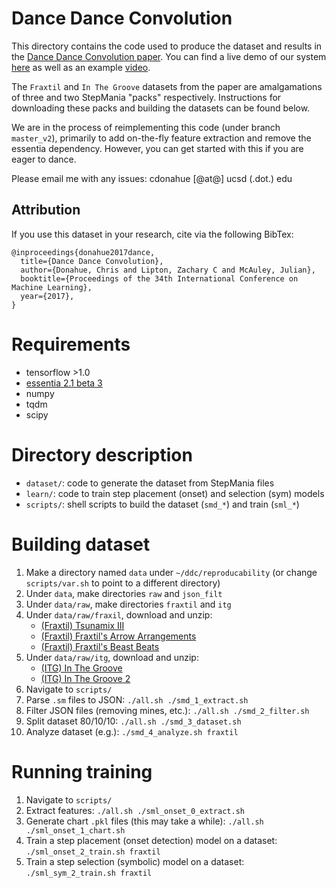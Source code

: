 # Dance Dance Convolution

This directory contains the code used to produce the dataset and results in the [Dance Dance Convolution paper](https://arxiv.org/abs/1703.06891). You can find a live demo of our system [here](http://deepx.ucsd.edu/ddc) as well as an example [video](https://www.youtube.com/watch?v=yUc3O237p9M).

The `Fraxtil` and `In The Groove` datasets from the paper are amalgamations of three and two StepMania "packs" respectively. Instructions for downloading these packs and building the datasets can be found below.

We are in the process of reimplementing this code (under branch `master_v2`), primarily to add on-the-fly feature extraction and remove the essentia dependency. However, you can get started with this if you are eager to dance.

Please email me with any issues: cdonahue \[@at@\] ucsd \(.dot.\) edu

## Attribution
If you use this dataset in your research, cite via the following BibTex:

```
@inproceedings{donahue2017dance,
  title={Dance Dance Convolution},
  author={Donahue, Chris and Lipton, Zachary C and McAuley, Julian},
  booktitle={Proceedings of the 34th International Conference on Machine Learning},
  year={2017},
}
```

# Requirements

* tensorflow >1.0
* [essentia 2.1 beta 3](https://github.com/MTG/essentia/releases/tag/v2.1_beta3)
* numpy
* tqdm
* scipy

# Directory description

* `dataset/`: code to generate the dataset from StepMania files
* `learn/`: code to train step placement (onset) and selection (sym) models
* `scripts/`: shell scripts to build the dataset (`smd_*`) and train (`sml_*`)

# Building dataset

1. Make a directory named `data` under `~/ddc/reproducability` (or change `scripts/var.sh` to point to a different directory)
1. Under `data`, make directories `raw` and `json_filt`
1. Under `data/raw`, make directories `fraxtil` and `itg`
1. Under `data/raw/fraxil`, download and unzip:
    * [(Fraxtil) Tsunamix III](https://fra.xtil.net/simfiles/data/tsunamix/III/Tsunamix%20III%20[SM5].zip)
    * [(Fraxtil) Fraxtil's Arrow Arrangements](https://fra.xtil.net/simfiles/data/arrowarrangements/Fraxtil's%20Arrow%20Arrangements%20[SM5].zip)
    * [(Fraxtil) Fraxtil's Beast Beats](https://fra.xtil.net/simfiles/data/beastbeats/Fraxtil's%20Beast%20Beats%20[SM5].zip)
1. Under `data/raw/itg`, download and unzip:
    * [(ITG) In The Groove](http://stepmaniaonline.net/downloads/packs/In%20The%20Groove%201.zip)
    * [(ITG) In The Groove 2](http://stepmaniaonline.net/downloads/packs/In%20The%20Groove%202.zip)
1. Navigate to `scripts/`
1. Parse `.sm` files to JSON: `./all.sh ./smd_1_extract.sh`
1. Filter JSON files (removing mines, etc.): `./all.sh ./smd_2_filter.sh`
1. Split dataset 80/10/10: `./all.sh ./smd_3_dataset.sh`
1. Analyze dataset (e.g.): `./smd_4_analyze.sh fraxtil`

# Running training

1. Navigate to `scripts/`
1. Extract features: `./all.sh ./sml_onset_0_extract.sh`
1. Generate chart `.pkl` files (this may take a while): `./all.sh ./sml_onset_1_chart.sh`
1. Train a step placement (onset detection) model on a dataset: `./sml_onset_2_train.sh fraxtil`
1. Train a step selection (symbolic) model on a dataset: `./sml_sym_2_train.sh fraxtil`
